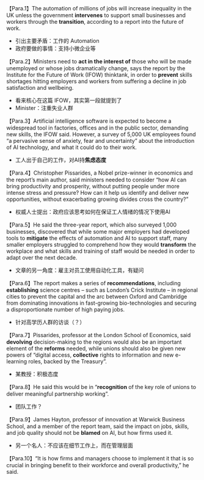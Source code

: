 【Para.1】The automation of millions of jobs will increase inequality in the UK unless the government **intervenes** to support small businesses and workers through the **transition**, according to a report into the future of work.
- 引出主要矛盾：工作的 Automation
- 政府要做的事情：支持小微企业等

【Para.2】Ministers need to **act in the interest of** those who will be made unemployed or whose jobs dramatically change, says the report by the Institute for the Future of Work (IFOW) thinktank, in order to **prevent** skills shortages hitting employers and workers from suffering a decline in job satisfaction and wellbeing.
- 看来核心在这篇 IFOW，其实第一段就提到了
- Minister：注重失业人群

【Para.3】Artificial intelligence software is expected to become a widespread tool in factories, offices and in the public sector, demanding new skills, the IFOW said. However, a survey of 5,000 UK employees found “a pervasive sense of anxiety, fear and uncertainty” about the introduction of AI technology, and what it could do to their work.
- 工人出于自己的工作，对AI持**焦虑态度**

【Para.4】Christopher Pissarides, a Nobel prize-winner in economics and the report’s main author, said ministers needed to consider “how AI can bring productivity and prosperity, without putting people under more intense stress and pressure? How can it help us identify and deliver new opportunities, without exacerbating growing divides cross the country?”
- 权威人士提出：政府应该思考如何在保证工人情绪的情况下使用AI

【Para.5】He said the three-year report, which also surveyed 1,000 businesses, discovered that while some major employers had developed tools to **mitigate** the effects of automation and AI to support staff, many smaller employers struggled to comprehend how they would **transform** the workplace and what skills and training of staff would be needed in order to adapt over the next decade.
- 文章的另一角度：雇主对员工使用自动化工具，有疑问

【Para.6】The report makes a series of **recommendations**, including **establishing** science centres – such as London’s Crick Institute – in regional cities to prevent the capital and the arc between Oxford and Cambridge from dominating innovations in fast-growing bio-technologies and securing a disproportionate number of high paying jobs.
- 针对高学历人群的访谈（？）

【Para.7】Pissarides, professor at the London School of Economics, said **devolving** decision-making to the regions would also be an important element of the **reforms** needed, while unions should also be given new powers of “digital access, **collective** rights to information and new e-learning roles, backed by the Treasury”.
- 某教授：积极态度

【Para.8】He said this would be in “**recognition** of the key role of unions to deliver meaningful partnership working”.
- 团队工作？

【Para.9】James Hayton, professor of innovation at Warwick Business School, and a member of the report team, said the impact on jobs, skills, and job quality should not be **blamed** on AI, but how firms used it.
- 另一个名人：不应该在细节工作上，而在管理层面

【Para.10】“It is how firms and managers choose to implement it that is so crucial in bringing benefit to their workforce and overall productivity,” he said.